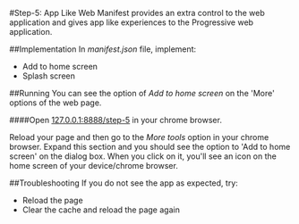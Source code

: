 #Step-5: App Like
Web Manifest provides an extra control to the web application and gives app like experiences to the Progressive web application.

##Implementation
In *manifest.json* file, implement:
* Add to home screen
* Splash screen

##Running
You can see the option of *Add to home screen* on the 'More' options of the web page.

####Open [127.0.0.1:8888/step-5](http://127.0.0.1:8888/step-5) in your chrome browser.

Reload your page and then go to the *More tools* option in your chrome browser. Expand this section and you should see the option to 'Add to home screen' on the dialog box. When you click on it, you'll see an icon on the home screen of your device/chrome browser.

##Troubleshooting
If you do not see the app as expected, try:
* Reload the page
* Clear the cache and reload the page again

